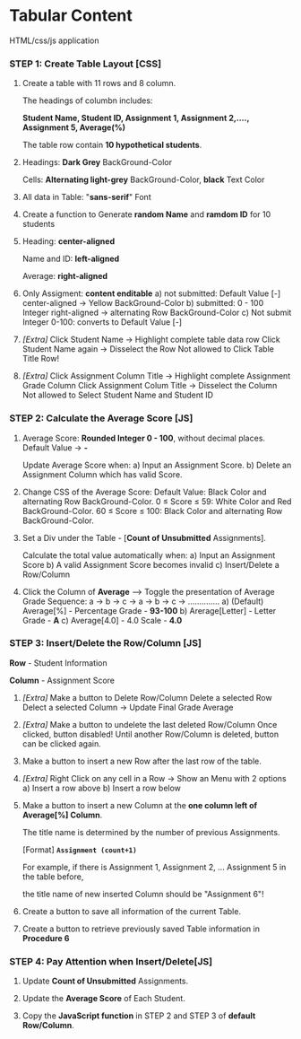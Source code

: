 # Tabular Content

HTML/css/js application


### STEP 1:   Create Table Layout [CSS]
1.  Create a table with 11 rows and 8 column.

    The headings of columbn includes:  
    
    **Student Name, Student ID, Assignment 1, Assignment 2,...., Assignment 5, Average(%)**

    The table row contain **10 hypothetical students**.

2.  Headings: **Dark Grey** BackGround-Color

    Cells: **Alternating light-grey** BackGround-Color, **black** Text Color

3.  All data in Table: "**sans-serif**" Font

4.  Create a function to Generate **random Name** and **ramdom ID** for 10 students

5.  Heading: **center-aligned**

    Name and ID: **left-aligned**

    Average: **right-aligned**    

6.  Only Assigment:  **content enditable**
        a) not submitted: Default Value [-] center-aligned -> Yellow BackGround-Color
        b) submitted: 0 - 100 Integer right-aligned -> alternating Row BackGround-Color
        c) Not submit Integer 0-100: converts to Default Value [-]

7.  *[Extra]* Click Student Name -> Highlight complete table data row
        Click Student Name again -> Disselect the Row
        Not allowed to Click Table Title Row!

8.  *[Extra]* Click Assignment Column Title -> Highlight complete Assignment Grade Column
        Click Assignment Colum Title -> Disselect the Column
        Not allowed to Select Student Name and Student ID


### STEP 2:   Calculate the Average Score [JS]
1.  Average Score: **Rounded Integer 0 - 100**, without decimal places. 
        Default Value -> **-**

    Update Average Score when:
        a) Input an Assignment Score.
        b) Delete an Assignment Column which has valid Score.

2.  Change CSS of the Average Score:
        Default Value: Black Color and alternating Row BackGround-Color.
        0 ≤ Score ≤ 59: White Color and Red BackGround-Color.
        60 ≤ Score ≤ 100: Black Color and alternating Row BackGround-Color.

3.  Set a Div under the Table - [**Count of Unsubmitted** Assignments].

    Calculate the total value automatically when:
        a) Input an Assignment Score
        b) A valid Assignment Score becomes invalid
        c) Insert/Delete a Row/Column  

4.  Click the Column of **Average** —> Toggle the presentation of Average Grade
    Sequence: a -> b -> c -> a -> b -> c -> ..............
        a) (Default) Average[%] - Percentage Grade - **93-100**
        b) Arerage[Letter] - Letter Grade - **A**
        c) Average[4.0] - 4.0 Scale - **4.0**
 

### STEP 3:   Insert/Delete the Row/Column [JS]
**Row** - Student Information

**Column** - Assignment Score

1.  *[Extra]* Make a button to Delete Row/Column
        Delete a selected Row
        Delect a selected Column -> Update Final Grade Average

2.  *[Extra]* Make a button to undelete the last deleted Row/Column
        Once clicked, button disabled!
        Until another Row/Column is deleted, button can be clicked again.

3.  Make a button to insert a new Row after the last row of the table.

4.  *[Extra]* Right Click on any cell in a Row -> Show an Menu with 2 options
        a) Insert a row above
        b) Insert a row below

5.  Make a button to insert a new Column at the **one column left of Average[%] Column**.

    The title name is determined by the number of previous Assignments.

    [Format]  **`Assignment (count+1)`**

    For example, if there is Assignment 1, Assignment 2, ... Assignment 5 in the table before,

    the title name of new inserted Column should be "Assignment 6"!

6.  Create a button to save all information of the current Table.

7.  Create a button to retrieve previously saved Table information in **Procedure 6**
    
### STEP 4:   Pay Attention when Insert/Delete[JS]
1.  Update **Count of Unsubmitted** Assignments.

2.  Update the **Average Score** of Each Student.

3.  Copy the **JavaScript function** in STEP 2 and STEP 3 of **default Row/Column**.    
